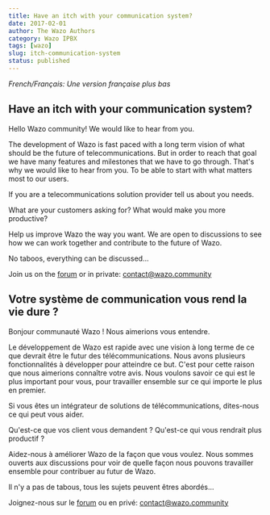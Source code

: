 ```yaml
---
title: Have an itch with your communication system?
date: 2017-02-01
author: The Wazo Authors
category: Wazo IPBX
tags: [wazo]
slug: itch-communication-system
status: published
---
```


_French/Français: Une version française plus bas_

## Have an itch with your communication system?

Hello Wazo community! We would like to hear from you.

The development of Wazo is fast paced with a long term vision
of what should be the future of telecommunications. But in order
to reach that goal we have many features and milestones that we
have to go through. That's why we would like to hear from you. To
be able to start with what matters most to our users.

If you are a telecommunications solution provider tell us about you needs.

<!-- truncate -->

What are your customers asking for?
What would make you more productive?

Help us improve Wazo the way you want. We are open to discussions
to see how we can work together and contribute to the future of Wazo.

No taboos, everything can be discussed...

Join us on the [forum](https://wazo-platform.discourse.group)
or in private: contact@wazo.community

## Votre système de communication vous rend la vie dure ?

Bonjour communauté Wazo ! Nous aimerions vous entendre.

Le développement de Wazo est rapide avec une vision à long terme de ce
que devrait être le futur des télécommunications. Nous avons plusieurs
fonctionnalités à développer pour atteindre ce but. C'est
pour cette raison que nous aimerions connaître votre avis. Nous voulons
savoir ce qui est le plus important pour vous, pour travailler ensemble
sur ce qui importe le plus en premier.

Si vous êtes un intégrateur de solutions de télécommunications, dites-nous
ce qui peut vous aider.

Qu'est-ce que vos client vous demandent ?
Qu'est-ce qui vous rendrait plus productif ?

Aidez-nous à améliorer Wazo de la façon que vous voulez. Nous sommes ouverts
aux discussions pour voir de quelle façon nous pouvons travailler ensemble
pour contribuer au futur de Wazo.

Il n'y a pas de tabous, tous les sujets peuvent êtres abordés...

Joignez-nous sur le [forum](https://wazo-platform.discourse.group)
ou en privé: contact@wazo.community
